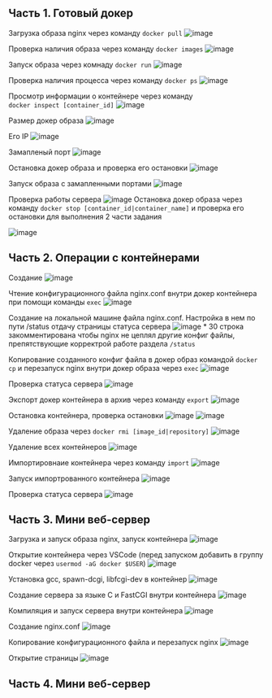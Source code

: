 ## Часть 1. Готовый докер

 Загрузка образа nginx через команду `docker pull`
![image](resources/1.1.png)

Проверка наличия образа через команду `docker images`
![image](resources/1.2.png)

Запуск образа через комнаду `docker run`
![image](resources/1.3.png)

Проверка наличия процесса через команду `docker ps`
![image](resources/1.4.png)

Просмотр информации о контейнере через команду \
`docker inspect [container_id]`
![image](resources/1.5.png)

Размер докер образа
![image](resources/1.6.png)

Его IP
![image](resources/1.7.png)

Замапленый порт
![image](resources/1.8.png)

Остановка докер образа и проверка его остановки
![image](resources/1.9.png)

Запуск образа с замапленными портами
![image](resources/1.10.png)

Проверка работы сервера
![image](resources/1.11.png)
Остановка докер образа через команду `docker stop [container_id|container_name]` и проверка его остановки для выполнения 2 части задания

![image](resources/1.12.png)

## Часть 2. Операции с контейнерами


Создание
![image](resources/2.1.png)

Чтение конфигурационного файла nginx.conf внутри докер контейнера при помощи команды `exec`
![image](resources/2.2.png)

Создание на локальной машине файла nginx.conf. Настройка в нем по пути /status отдачу страницы статуса сервера
![image](resources/2.2.1.png)
    * 30 строка закомментирована чтобы nginx не цеплял другие конфиг файлы, препятствующие корректрой работе раздела `/status`

Копирование созданного конфиг файла в докер образ командой `docker cp` и перезапуск nginx внутри докер образа через `exec`
![image](resources/2.3.png)

Проверка статуса сервера
![image](resources/2.4.png)

Экспорт докер контейнера в архив через команду `export`
![image](resources/2.5.png)

Остановка контейнера, проверка остановки
![image](resources/2.6.png)
![image](resources/2.7.png)

Удаление образа через `docker rmi [image_id|repository]` 
![image](resources/2.8.png)

Удаление всех контейнеров
![image](resources/2.9.png)

Импортировнаие контейнера через команду `import`
![image](resources/2.10.png)

Запуск импортрованного контейнера
![image](resources/2.11.png)

Проверка статуса сервера
![image](resources/2.12.png)


## Часть 3. Мини веб-сервер


Загрузка и запуск образа nginx, запуск контейнера
![image](resources/3.1.png)

Открытие контейнера через VSCode (перед запуском добавить в группу docker через `usermod -aG docker $USER`)
![image](resources/3.2.png)

Установка gcc, spawn-dcgi, libfcgi-dev в контейнер
![image](resources/3.3.png)

Создание сервера за языке С и FastCGI внутри контейнера
![image](resources/3.5.png)

Компиляция и запуск сервера внутри контейнера
![image](resources/3.6.png)

Создание nginx.conf
![image](resources/3.4.png)

Копирование конфигурационного файла и перезапуск nginx
![image](resources/3.7.png)

Открытие страницы
![image](resources/3.8.png)


## Часть 4. Мини веб-сервер

